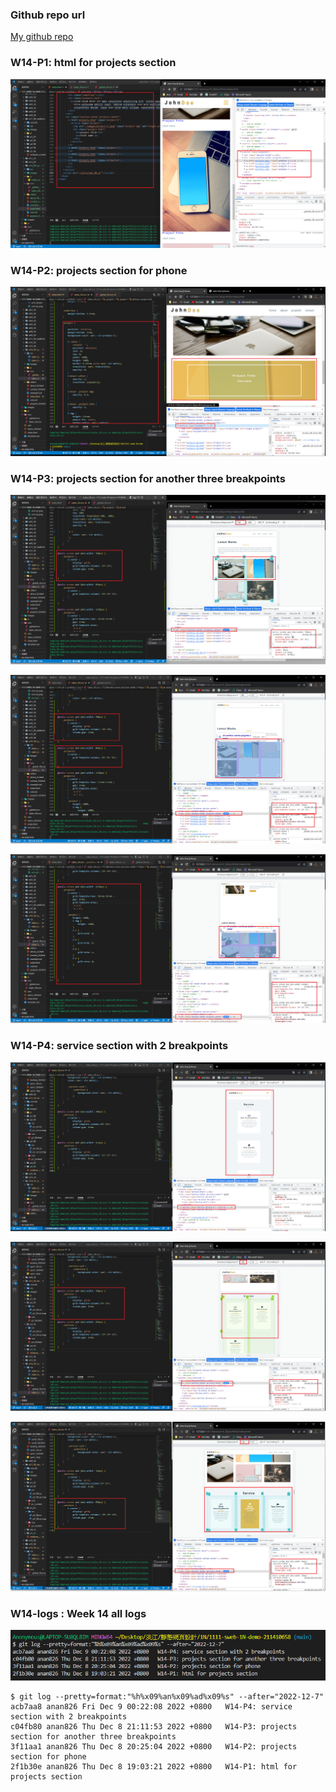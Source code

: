 ### Github repo url

[My github repo](https://github.com/anan826/1111-sweb-1N-demo-211410658.git)

### W14-P1: html for projects section

![](w14-p1.png)

### W14-P2: projects section for phone

![](w14-p2.png)

### W14-P3: projects section for another three breakpoints

![](w14-p3-1.png)

![](w14-p3-2.png)

![](w14-p3-3.png)

### W14-P4: service section with 2 breakpoints

![](w14-p4-1.png)

![](w14-p4-2.png)

![](w14-p4-3.png)

### W14-logs : Week 14 all logs

![](w14-logs.png)

```
$ git log --pretty=format:"%h%x09%an%x09%ad%x09%s" --after="2022-12-7"
acb7aa8 anan826 Fri Dec 9 00:22:08 2022 +0800   W14-P4: service section with 2 breakpoints
c04fb80 anan826 Thu Dec 8 21:11:53 2022 +0800   W14-P3: projects section for another three breakpoints
3f11aa1 anan826 Thu Dec 8 20:25:04 2022 +0800   W14-P2: projects section for phone
2f1b30e anan826 Thu Dec 8 19:03:21 2022 +0800   W14-P1: html for projects section
```
